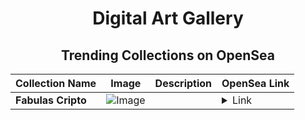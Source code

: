 <div align="center">

# Digital Art Gallery

## Trending Collections on OpenSea

| Collection Name                       | Image                                                                                     | Description                       | OpenSea Link                                                                                          |
|---------------------------------------|-------------------------------------------------------------------------------------------|-----------------------------------|--------------------------------------------------------------------------------------------------------|
| **Fabulas Cripto** | ![Image](https://i.seadn.io/s/raw/files/53e2bc85fa182b1f429c20124d9570f8.png?w=500&auto=format?w=200&auto=format) |  | <details><summary>Link</summary>[Fabulas Cripto](https://opensea.io/collection/fabulas-cripto-1)</details> |

</div>